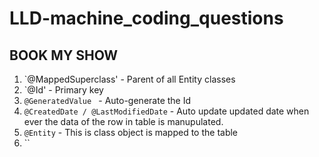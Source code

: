 # LLD-machine_coding_questions
## BOOK MY SHOW
1. `@MappedSuperclass' -  Parent of all Entity classes
2. `@Id' - Primary key
3. `@GeneratedValue ` - Auto-generate the Id
4. `@CreatedDate / @LastModifiedDate` - Auto update updated date when ever the data of the row in table is manupulated.
5. `@Entity` - This is class object is mapped to the  table
6. ``
